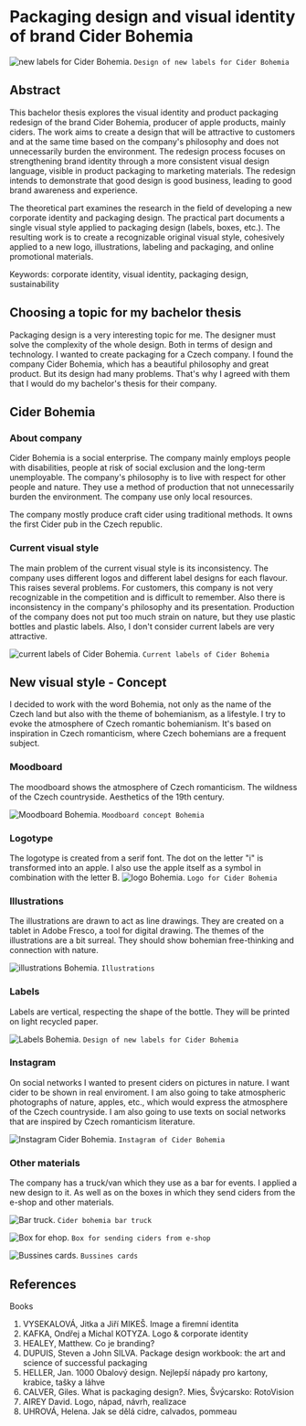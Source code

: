 # Packaging design and visual identity of brand Cider Bohemia
![new labels for Cider Bohemia.](img/thesis-abstract-hero.png)
`Design of new labels for Cider Bohemia`

## Abstract
This bachelor thesis explores the visual identity and product packaging redesign of the brand Cider Bohemia, producer of apple products, mainly ciders. The work aims to create a design that will be attractive to customers and at the same time based on the company's philosophy and does not unnecessarily burden the environment. The redesign process focuses on strengthening brand identity through a more consistent visual design language, visible in product packaging to marketing materials. The redesign intends to demonstrate that good design is good business, leading to good brand awareness and experience.

The theoretical part examines the research in the field of developing a new corporate identity and packaging design. The practical part documents a single visual style applied to packaging design (labels, boxes, etc.). The resulting work is to create a recognizable original visual style, cohesively applied to a new logo, illustrations, labeling and packaging, and online promotional materials.

Keywords: corporate identity, visual identity, packaging design, sustainability

## Choosing a topic for my bachelor thesis
Packaging design is a very interesting topic for me. The designer must solve the complexity of the whole design. Both in terms of design and technology. 
I wanted to create packaging for a Czech company. I found the company Cider Bohemia, which has a beautiful philosophy and great product. But its design had many problems. That's why I agreed with them that I would do my bachelor's thesis for their company. 

## Cider Bohemia
### About company 
Cider Bohemia is a social enterprise. The company mainly employs people with disabilities, people at risk of social exclusion and the long-term unemployable.
The company's philosophy is to live with respect for other people and nature. They use a method of production that not unnecessarily burden the environment. The company use only local resources. 

The company mostly produce craft cider using traditional methods. It owns the first Cider pub in the Czech republic.

### Current visual style
The main problem of the current visual style is its inconsistency. The company uses different logos and different label designs for each flavour. This raises several problems. For customers, this company is not very recognizable in the competition and is difficult to remember. Also there is inconsistency in the company's philosophy and its presentation. Production of the company does not put too much strain on nature, but they use plastic bottles and plastic labels.
Also, I don't consider current labels are very attractive.

![current labels of Cider Bohemia.](img/current_labels.png)
`Current labels of Cider Bohemia`

## New visual style - Concept
I decided to work with the word Bohemia, not only as the name of the Czech land but also with the theme of bohemianism, as a lifestyle. I try to evoke the atmosphere of Czech romantic bohemianism. It's based on inspiration in Czech romanticism, where Czech bohemians are a frequent subject. 

### Moodboard
The moodboard shows the atmosphere of Czech romanticism. The wildness of the Czech countryside. Aesthetics of the 19th century.

![Moodboard Bohemia.](img/moodboard_bohemistvi.jpg)
`Moodboard concept Bohemia`

### Logotype
The logotype is created from a serif font. The dot on the letter "i" is transformed into an apple. I also use the apple itself as a symbol in combination with the letter B.
![logo Bohemia.](img/logo-bohemia.png)
`Logo for Cider Bohemia`

### Illustrations
The illustrations are drawn to act as line drawings. They are created on a tablet in Adobe Fresco, a tool for digital drawing. 
The themes of the illustrations are a bit surreal. They should show bohemian free-thinking and connection with nature.

![illustrations Bohemia.](img/illustration.png)
`Illustrations`

### Labels
Labels are vertical, respecting the shape of the bottle. They will be printed on light recycled paper.

![Labels Bohemia.](img/thesis-abstract-hero.png)
`Design of new labels for Cider Bohemia`

### Instagram
On social networks I wanted to present ciders on pictures in nature. I want cider to be shown in real enviroment. I am also going to take atmospheric photographs of nature, apples, etc., which would express the atmosphere of the Czech countryside. I am also going to use texts on social networks that are inspired by Czech romanticism literature.

![Instagram Cider Bohemia.](img/bohemia_instagram.png)
`Instagram of Cider Bohemia`

### Other materials
The company has a truck/van which they use as a bar for events. I applied a new design to it. As well as on the boxes in which they send ciders from the e-shop and other materials. 

![Bar truck.](img/cider_bohemia_car.jpg)
`Cider bohemia bar truck`

![Box for ehop.](img/cider_box.png)
`Box for sending ciders from e-shop`

![Bussines cards.](img/bussines_cards.png)
`Bussines cards`


## References
Books
1.	VYSEKALOVÁ, Jitka a Jiří MIKEŠ. Image a firemní identita
2.	KAFKA, Ondřej a Michal KOTYZA. Logo & corporate identity
3.	HEALEY, Matthew. Co je branding?
4.	DUPUIS, Steven a John SILVA. Package design workbook: the art and science of successful packaging
5.	HELLER, Jan. 1000 Obalový design. Nejlepší nápady pro kartony, krabice, tašky a láhve
6.	CALVER, Giles. What is packaging design?. Mies, Švýcarsko: RotoVision
7.	AIREY David. Logo, nápad, návrh, realizace
8.	UHROVÁ, Helena. Jak se dělá cidre, calvados, pommeau

